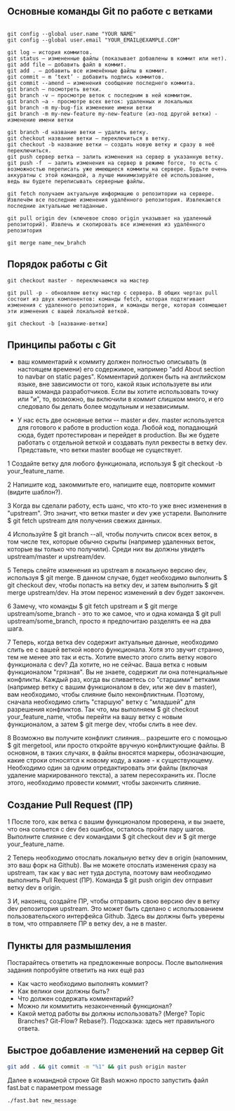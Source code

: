 ## Основные команды Git по работе с ветками
```git

git config --global user.name "YOUR NAME"
git config --global user.email "YOUR_EMAIL@EXAMPLE.COM"

git log — история коммитов.
git status — измененные файлы (показывает добавлены в коммит или нет).
git add file — добавить файл в коммит.
git add . — добавить все изменённые файлы в коммит.
git commit — m ‘text’ - добавить подпись коммитов.
git commit --amend — изменения сообщение последнего коммита.
git branch — посмотреть ветки.
git branch -v — просмотре веток с последним в ней коммитом.
git branch –a - просмотре всех веток: удаленных и локальных
git branch -m my-bug-fix изменение имени ветки
git branch -m my-new-feature my-new-feature (из-под другой ветки) - изменение имени ветки

git branch -d название ветки — удалить ветку. 
git checkout название ветки — переключиться в ветку.
git checkout -b название ветки — создать новую ветку и сразу в неё переключиться.
git push сервер ветка – залить изменения на сервер в указанную ветку.
git push -f  — залить изменения на сервер в режиме force, то есть с возможностью переписать уже имеющиеся коммиты на сервере. Будьте очень аккуратны с этой командой, а лучше минимизируйте её использование, ведь вы будете переписывать серверные файлы.

git fetch получаем актуальную информацию о репозитории на сервере. Извлечём все последние изменения удалённого репозитория. Извлекаются последние актуальные метаданные.

git pull origin dev (ключевое слово origin указывает на удаленный репозиторий). Извлечь и скопировать все изменения из удалённого репозитория

git merge name_new_brahch
```

## Порядок работы c Git
```
git checkout master - переключаемся на мастер

git pull -p - обновляем ветку мастер с сервера. В общих чертах pull состоит из двух компонентов: команды fetch, которая подтягивает изменения с удаленного репозитория, и команды merge, которая совмещает эти изменения с вашей локальной веткой.

git checkout -b [название-ветки]

```
## Принципы работы c Git

- ваш комментарий к коммиту должен полностью описывать (в настоящем времени) его содержимое, например "add About section to navbar on static pages". Комментарий должен быть на английском языке, вне зависимости от того, какой язык используете вы или ваша команда разработчиков. Если вы хотите использовать точку или "и", то, возможно, вы включили в коммит слишком много, и его следовало бы делать более модульным и независимым.

- У нас есть две основные ветки -- master и dev. master используется для готового к работе в production кода. Любой код, попадающий сюда, будет протестирован и перейдет в production. Вы же будете работать с отдельной веткой и создавать пулл реквесты в ветку dev. Представьте, что ветки master вообще не существует.
  
1 Создайте ветку для любого функционала, используя $ git checkout -b your_feature_name.

2 Напишите код, закоммитьте его, напишите еще, повторите коммит (видите шаблон?).

3 Когда вы сделали работу, есть шанс, что кто-то уже внес изменения в "upstream". Это значит, что ветки master и dev уже устарели. Выполните $ git fetch upstream для получения свежих данных.

4 Используйте $ git branch --all, чтобы получить список всех веток, в том числе тех, которые обычно скрыты (например удаленных веток, которые вы только что получили). Среди них вы должны увидеть upstream/master и upstream/dev.

5 Теперь слейте изменения из upstream в локальную версию dev, используя $ git merge. В данном случае, будет необходимо выполнить $ git checkout dev, чтобы попасть на ветку dev, и затем выполнить $ git merge upstream/dev. На этом перенос изменений в dev будет закончен.

6 Замечу, что команды $ git fetch upstream и $ git merge upstream/some_branch - это то же самое, что и одна команда $ git pull upstream/some_branch, просто я предпочитаю разделять ее на два шага.

7 Теперь, когда ветка dev содержит актуальные данные, необходимо слить ее с вашей веткой нового функционала. Хотя это звучит странно, тем не менее это так и есть. Хотите вместо этого слить ветку нового функционала с dev? Да хотите, но не сейчас. Ваша ветка с новым функционалом "грязная". Вы не знаете, содержит ли она потенциальные конфликты. Каждый раз, когда вы сливаетесь со "старшими" ветками (например ветку с вашим функционалом в dev, или же dev в master), вам необходимо, чтобы слияние было неконфликтным. Поэтому, сначала необходимо слить "старшую" ветку с "младшей" для разрешения конфликтов. Так что, мы выполняем $ git checkout your_feature_name, чтобы перейти на вашу ветку с новым функционалом, а затем $ git merge dev, чтобы слить в нее dev.

8 Возможно вы получите конфликт слияния... разрешите его с помощью $ git mergetool, или просто откройте вручную конфликтующие файлы. В основном, в таких случаях, в файлы вносятся маркеры, обозначающие, какие строки относятся к новому коду, а какие - к существующему. Необходимо один за одним отредактировать эти файлы (включая удаление маркированного текста), а затем пересохранить их. После этого, необходимо провести коммит, чтобы закончить слияние.

## Создание Pull Request (ПР)

1 После того, как ветка с вашим функционалом проверена, и вы знаете, что она сольется с dev без ошибок, осталось пройти пару шагов. Выполните слияние с dev командами $ git checkout dev и $ git merge your_feature_name.

2 Теперь необходимо отослать локальную ветку dev в origin (напомним, это ваш форк на Github). Вы не можете отослать изменения сразу на upstream, так как у вас нет туда доступа, поэтому вам необходимо выполнить Pull Request (ПР). Команда $ git push origin dev отправит ветку dev в origin.

3 И, наконец, создайте ПР, чтобы отправить свою версию dev в ветку dev репозитория upstream. Это может быть сделано с использованием пользовательского интерфейса Github. Здесь вы должны быть уверены в том, что отправляете ПР в ветку dev, а не в master.

## Пункты для размышления
Постарайтесь ответить на предложенные вопросы. После выполнения задания попробуйте ответить на них ещё раз

- Как часто необходимо выполнять коммит?
- Как велики они должны быть?
- Что должен содержать комментарий?
- Можно ли коммитить незаконченный функционал?
- Какой метод работы вы должны использовать? (Merge? Topic Branches? Git-Flow? Rebase?). Подсказка: здесь нет правильного ответа.

## Быстрое добавление изменений на сервер Git

```bash
git add . && git commit -m "%1" && git push origin master
```
Далее в командной строке Git Bash можно просто запустить файл fast.bat с параметром message

```
./fast.bat new_message
```
